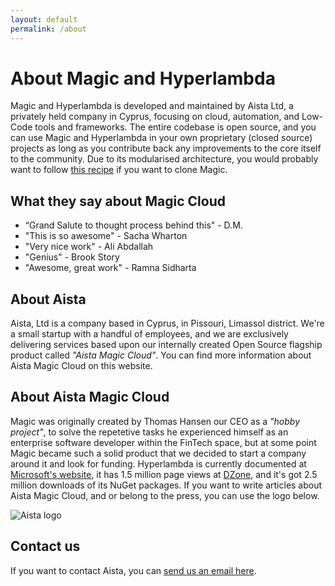 ```yaml
---
layout: default
permalink: /about
---
```


# About Magic and Hyperlambda

Magic and Hyperlambda is developed and maintained by Aista Ltd, a privately held company in Cyprus, focusing
on cloud, automation, and Low-Code tools and frameworks. The entire codebase is open source, and
you can use Magic and Hyperlambda in your own proprietary (closed source) projects as long as you
contribute back any improvements to the core itself to the community. Due to its modularised
architecture, you would probably want to follow [this recipe](/documentation/magic.clone/)
if you want to clone Magic.

## What they say about Magic Cloud

* “Grand Salute to thought process behind this" - D.M.
* "This is so awesome" - Sacha Wharton
* "Very nice work" - Ali Abdallah
* "Genius" - Brook Story
* "Awesome, great work" - Ramna Sidharta

## About Aista

Aista, Ltd is a company based in Cyprus, in Pissouri, Limassol district. We're a small startup with a handful
of employees, and we are exclusively delivering services based upon our internally created Open Source
flagship product called _"Aista Magic Cloud"_. You can find more information about Aista Magic Cloud on
this website.

## About Aista Magic Cloud

Magic was originally created by Thomas Hansen our CEO as a _"hobby project"_, to solve
the repetetive tasks he experienced himself as an enterprise software developer within the
FinTech space, but at some point Magic became such a solid product that we decided to start a company
around it and look for funding. Hyperlambda is currently documented at [Microsoft's website](https://docs.microsoft.com/en-us/archive/msdn-magazine/2017/june/csharp-make-csharp-more-dynamic-with-hyperlambda), it has 1.5 million page views
at [DZone](https://dzone.com/users/3044876/mrgaia.html), and it's got 2.5 million downloads of its NuGet packages.
If you want to write articles about Aista Magic Cloud, and or belong to the press, you can use the logo below.

![Aista logo](https://raw.githubusercontent.com/polterguy/magic/master/artwork/logo-orginal.svg)

## Contact us

If you want to contact Aista, you can [send us an email here](mailto:info@aista.com).
